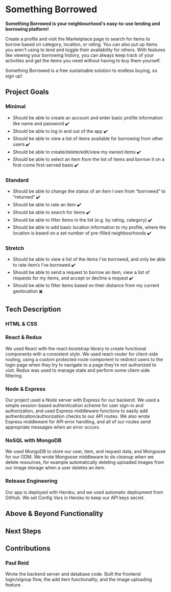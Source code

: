 # Something Borrowed
**Something Borrowed is your neighbourhood's easy-to-use lending and borrowing platform!** 

Create a profile and visit the Marketplace page to search for items to borrow based on category, location, or rating. You can also put up items you aren't using to lend and toggle their availability for others. With features like viewing your borrowing history, you can always keep track of your activities and get the items you need without having to buy them yourself.

Something Borrowed is a free sustainable solution to endless buying, so sign up!

## Project Goals
### Minimal 
 - Should be able to create an account and enter basic profile information like name and password ✔️
 - Should be able to log in and out of the app ✔️
 - Should be able to view a list of items available for borrowing from other users ✔️
 - Should be able to create/delete/edit/view my owned items ✔️
 - Should be able to select an item from the list of items and borrow it on a first-come first-served basis ✔️
### Standard
 - Should be able to change the status of an item I own from “borrowed” to “returned” ✔️
 - Should be able to rate an item ✔️
 - Should be able to search for items ✔️
 - Should be able to filter items in the list (e.g. by rating, category) ✔️
 - Should be able to add basic location information to my profile, where the location is based on a set number of pre-filled neighbourhoods ✔️
### Stretch
 - Should be able to view a list of the items I’ve borrowed, and only be able to rate item’s I’ve borrowed ✔️
 - Should be able to send a request to borrow an item, view a list of requests for my items, and accept or decline a request ✔️
 - Should be able to filter items based on their distance from my current geolocation ✖️

## Tech Description
### HTML & CSS

### React & Redux
We used React with the react-bootstrap library to create functional components with a consistent style. We used react-router for client-side routing, using a custom protected route component to redirect users to the login page when they try to navigate to a page they're not authorized to visit. Redux was used to manage state and perform some client-side filtering.

### Node & Express
Our project used a Node server with Express for our backend. We used a simple session-based authentication scheme for user sign-in and authorization, and used Express middleware functions to easily add authentication/authorization checks to our API routes. We also wrote Express middleware for API error handling, and all of our routes send appropriate messages when an error occurs.

### NoSQL with MongoDB
We used MongoDB to store our user, item, and request data, and Mongoose for our ODM. We wrote Mongoose middleware to do cleanup when we delete resources, for example automatically deleting uploaded images from our image storage when a user deletes an item.

### Release Engineering
Our app is deployed with Heroku, and we used automatic deployment from GitHub. We set Config Vars in Heroku to keep our API keys secret.

## Above & Beyond Functionality

## Next Steps

## Contributions

### Paul Reid
Wrote the backend server and database code. Built the frontend login/signup flow, the add item functionality, and the image uploading feature.
